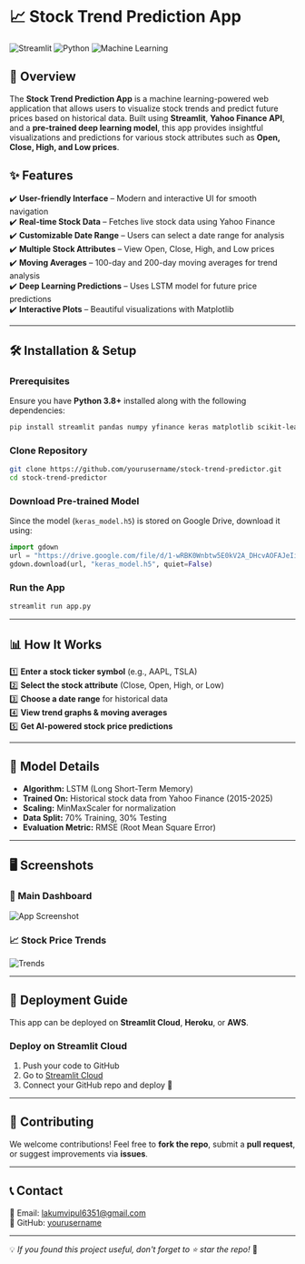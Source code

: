 # 📈 Stock Trend Prediction App

![Streamlit](https://img.shields.io/badge/Streamlit-%23FF4B4B.svg?style=for-the-badge&logo=streamlit&logoColor=white)
![Python](https://img.shields.io/badge/Python-3776AB?style=for-the-badge&logo=python&logoColor=white)
![Machine Learning](https://img.shields.io/badge/Machine%20Learning-%23F7931E.svg?style=for-the-badge)

## 🚀 Overview
The **Stock Trend Prediction App** is a machine learning-powered web application that allows users to visualize stock trends and predict future prices based on historical data. Built using **Streamlit**, **Yahoo Finance API**, and a **pre-trained deep learning model**, this app provides insightful visualizations and predictions for various stock attributes such as **Open, Close, High, and Low prices**.

## ✨ Features
✔️ **User-friendly Interface** – Modern and interactive UI for smooth navigation  
✔️ **Real-time Stock Data** – Fetches live stock data using Yahoo Finance  
✔️ **Customizable Date Range** – Users can select a date range for analysis  
✔️ **Multiple Stock Attributes** – View Open, Close, High, and Low prices  
✔️ **Moving Averages** – 100-day and 200-day moving averages for trend analysis  
✔️ **Deep Learning Predictions** – Uses LSTM model for future price predictions  
✔️ **Interactive Plots** – Beautiful visualizations with Matplotlib  

---

## 🛠️ Installation & Setup

### Prerequisites
Ensure you have **Python 3.8+** installed along with the following dependencies:
```bash
pip install streamlit pandas numpy yfinance keras matplotlib scikit-learn gdown
```

### Clone Repository
```bash
git clone https://github.com/yourusername/stock-trend-predictor.git
cd stock-trend-predictor
```

### Download Pre-trained Model
Since the model (`keras_model.h5`) is stored on Google Drive, download it using:
```python
import gdown
url = "https://drive.google.com/file/d/1-wRBK0Wnbtw5E0kV2A_DHcvAOFAJeIiq/view?usp=sharing"
gdown.download(url, "keras_model.h5", quiet=False)
```

### Run the App
```bash
streamlit run app.py
```

---

## 📊 How It Works
1️⃣ **Enter a stock ticker symbol** (e.g., AAPL, TSLA)  
2️⃣ **Select the stock attribute** (Close, Open, High, or Low)  
3️⃣ **Choose a date range** for historical data  
4️⃣ **View trend graphs & moving averages**  
5️⃣ **Get AI-powered stock price predictions**  

---

## 🔬 Model Details
- **Algorithm:** LSTM (Long Short-Term Memory)
- **Trained On:** Historical stock data from Yahoo Finance (2015-2025)
- **Scaling:** MinMaxScaler for normalization
- **Data Split:** 70% Training, 30% Testing
- **Evaluation Metric:** RMSE (Root Mean Square Error)

---

## 🖥️ Screenshots
### **📌 Main Dashboard**
![App Screenshot](https://your-screenshot-link.com/main.png)

### **📈 Stock Price Trends**
![Trends](https://your-screenshot-link.com/trends.png)

---

## 🚀 Deployment Guide
This app can be deployed on **Streamlit Cloud**, **Heroku**, or **AWS**.

### Deploy on Streamlit Cloud
1. Push your code to GitHub
2. Go to [Streamlit Cloud](https://share.streamlit.io/)
3. Connect your GitHub repo and deploy 🚀

---

## 🤝 Contributing
We welcome contributions! Feel free to **fork the repo**, submit a **pull request**, or suggest improvements via **issues**.

---

## 📞 Contact
📧 Email: lakumvipul6351@gmail.com    
📂 GitHub: [yourusername](https://github.com/Vipullakum007)  

---

💡 *If you found this project useful, don't forget to ⭐ star the repo!* 🚀

